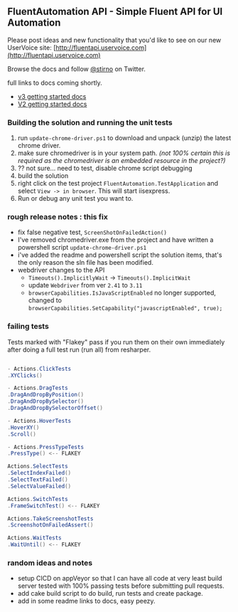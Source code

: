 ## FluentAutomation API - Simple Fluent API for UI Automation

Please post ideas and new functionality that you'd like to see on our new UserVoice site: [http://fluentapi.uservoice.com](http://fluentapi.uservoice.com)

Browse the docs and follow [@stirno](http://twitter.com/intent/user?screen_name=stirno) on Twitter.

full links to docs coming shortly. 

* [v3 getting started docs](/Docs/v3/getting-started.md) 
* [V2 getting started docs](/Docs/v2/getting-started.md) 

### Building the solution and running the unit tests

1. run `update-chrome-driver.ps1` to download and unpack (unzip) the latest chrome driver.
1. make sure chromedriver is in your system path. *(not 100% certain this is required as the chromedriver is an embedded resource in the project?)*
1. ?? not sure... need to test, disable chrome script debugging
1. build the solution
1. right click on the test project `FluentAutomation.TestApplication` and select `View -> in browser`. This will start iisexpress.
1. Run or debug any unit test you want to.

### rough release notes : this fix

- fix false negative test, `ScreenShotOnFailedAction()`
- I've removed chromedriver.exe from the project and have written a powershell script `update-chrome-driver.ps1`
- i've added the readme and powershell script the solution items, that's the only reason the sln file has been modified.
- webdriver changes to the API 
  * `Timeouts().ImplicitlyWait` -> `Timeouts().ImplicitWait`
  * update `Webdriver` from ver `2.41` to `3.11`
  * `browserCapabilities.IsJavaScriptEnabled` no longer supported, changed to `browserCapabilities.SetCapability("javascriptEnabled", true);`

### failing tests

Tests marked with "Flakey" pass if you run them on their own immediately after doing a full test run (run all) from resharper.

```csharp

- Actions.ClickTests
.XYClicks()

- Actions.DragTests
.DragAndDropByPosition()
.DragAndDropBySelector()
.DragAndDropBySelectorOffset()

- Actions.HoverTests
.HoverXY()
.Scroll()

- Actions.PressTypeTests
.PressType() <-- FLAKEY

Actions.SelectTests
.SelectIndexFailed()
.SelectTextFailed()
.SelectValueFailed()

Actions.SwitchTests
.FrameSwitchTest() <-- FLAKEY

Actions.TakeScreenshotTests
.ScreenshotOnFailedAssert()

Actions.WaitTests
.WaitUntil() <-- FLAKEY

```

### random ideas and notes

- setup CICD on appVeyor so that I can have all code at very least build server tested with 100% passing tests before submitting pull requests.
- add cake build script to do build, run tests and create package.
- add in some readme links to docs, easy peezy.